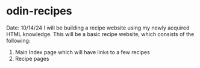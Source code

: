 # odin-recipes

Date: 10/14/24
I will be building a recipe website using my newly acquired HTML knowledge. This will be a basic recipe website, which consists of the following:

1. Main Index page which will have links to a few recipes
2. Recipe pages

